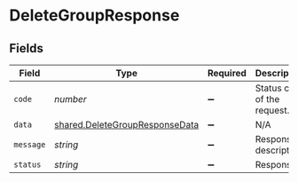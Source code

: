 # DeleteGroupResponse


## Fields

| Field                                                                                   | Type                                                                                    | Required                                                                                | Description                                                                             |
| --------------------------------------------------------------------------------------- | --------------------------------------------------------------------------------------- | --------------------------------------------------------------------------------------- | --------------------------------------------------------------------------------------- |
| `code`                                                                                  | *number*                                                                                | :heavy_minus_sign:                                                                      | Status code of the request.                                                             |
| `data`                                                                                  | [shared.DeleteGroupResponseData](../../../sdk/models/shared/deletegroupresponsedata.md) | :heavy_minus_sign:                                                                      | N/A                                                                                     |
| `message`                                                                               | *string*                                                                                | :heavy_minus_sign:                                                                      | Response description.                                                                   |
| `status`                                                                                | *string*                                                                                | :heavy_minus_sign:                                                                      | Response                                                                                |